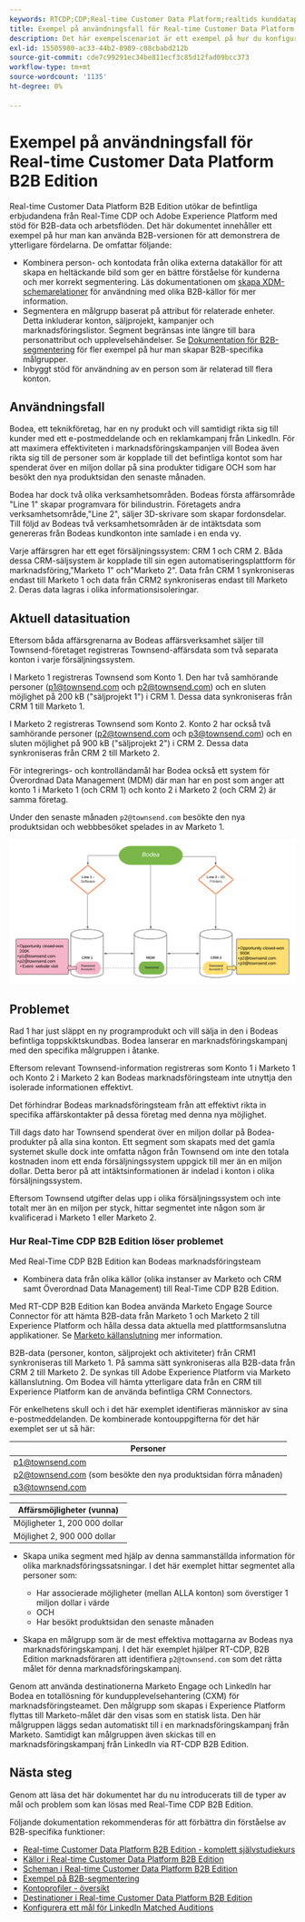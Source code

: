 ```yaml
---
keywords: RTCDP;CDP;Real-time Customer Data Platform;realtids kunddataplattform;realtids-cdp;cdp;rtcdp
title: Exempel på användningsfall för Real-time Customer Data Platform B2B Edition
description: Det här exempelscenariot är ett exempel på hur du konfigurerar din implementering av Adobe Real-time Customer Data Platform B2B Edition.
exl-id: 15505980-ac33-44b2-8989-c08cbabd212b
source-git-commit: cde7c99291ec34be811ecf3c85d12fad09bcc373
workflow-type: tm+mt
source-wordcount: '1135'
ht-degree: 0%

---
```


# Exempel på användningsfall för Real-time Customer Data Platform B2B Edition

Real-time Customer Data Platform B2B Edition utökar de befintliga erbjudandena från Real-Time CDP och Adobe Experience Platform med stöd för B2B-data och arbetsflöden. Det här dokumentet innehåller ett exempel på hur man kan använda B2B-versionen för att demonstrera de ytterligare fördelarna. De omfattar följande:

- Kombinera person- och kontodata från olika externa datakällor för att skapa en heltäckande bild som ger en bättre förståelse för kunderna och mer korrekt segmentering. Läs dokumentationen om [skapa XDM-schemarelationer](./schemas/b2b.md) för användning med olika B2B-källor för mer information.
- Segmentera en målgrupp baserat på attribut för relaterade enheter. Detta inkluderar konton, säljprojekt, kampanjer och marknadsföringslistor. Segment begränsas inte längre till bara personattribut och upplevelsehändelser. Se [Dokumentation för B2B-segmentering](./segmentation/b2b.md) för fler exempel på hur man skapar B2B-specifika målgrupper.
- Inbyggt stöd för användning av en person som är relaterad till flera konton.

## Användningsfall

Bodea, ett teknikföretag, har en ny produkt och vill samtidigt rikta sig till kunder med ett e-postmeddelande och en reklamkampanj från LinkedIn. För att maximera effektiviteten i marknadsföringskampanjen vill Bodea även rikta sig till de personer som är kopplade till det befintliga kontot som har spenderat över en miljon dollar på sina produkter tidigare OCH som har besökt den nya produktsidan den senaste månaden.

Bodea har dock två olika verksamhetsområden. Bodeas första affärsområde &quot;Line 1&quot; skapar programvara för bilindustrin. Företagets andra verksamhetsområde,&quot;Line 2&quot;, säljer 3D-skrivare som skapar fordonsdelar. Till följd av Bodeas två verksamhetsområden är de intäktsdata som genereras från Bodeas kundkonton inte samlade i en enda vy.

Varje affärsgren har ett eget försäljningssystem: CRM 1 och CRM 2. Båda dessa CRM-säljsystem är kopplade till sin egen automatiseringsplattform för marknadsföring,&quot;Marketo 1&quot; och&quot;Marketo 2&quot;. Data från CRM 1 synkroniseras endast till Marketo 1 och data från CRM2 synkroniseras endast till Marketo 2. Deras data lagras i olika informationsisoleringar.

## Aktuell datasituation

Eftersom båda affärsgrenarna av Bodeas affärsverksamhet säljer till Townsend-företaget registreras Townsend-affärsdata som två separata konton i varje försäljningssystem.

I Marketo 1 registreras Townsend som Konto 1. Den har två samhörande personer (p1@townsend.com och p2@townsend.com) och en sluten möjlighet på 200 kB (&quot;säljprojekt 1&quot;) i CRM 1. Dessa data synkroniseras från CRM 1 till Marketo 1.

I Marketo 2 registreras Townsend som Konto 2. Konto 2 har också två samhörande personer (p2@townsend.com och p3@townsend.com) och en sluten möjlighet på 900 kB (&quot;säljprojekt 2&quot;) i CRM 2. Dessa data synkroniseras från CRM 2 till Marketo 2.

För integrerings- och kontrolländamål har Bodea också ett system för Överordnad Data Management (MDM) där man har en post som anger att konto 1 i Marketo 1 (och CRM 1) och konto 2 i Marketo 2 (och CRM 2) är samma företag.

Under den senaste månaden `p2@townsend.com` besökte den nya produktsidan och webbbesöket spelades in av Marketo 1.

![kontoinformationsdiagram](./assets/account-info.png)

## Problemet

Rad 1 har just släppt en ny programprodukt och vill sälja in den i Bodeas befintliga toppskiktskundbas. Bodea lanserar en marknadsföringskampanj med den specifika målgruppen i åtanke.

Eftersom relevant Townsend-information registreras som Konto 1 i Marketo 1 och Konto 2 i Marketo 2 kan Bodeas marknadsföringsteam inte utnyttja den isolerade informationen effektivt.

Det förhindrar Bodeas marknadsföringsteam från att effektivt rikta in specifika affärskontakter på dessa företag med denna nya möjlighet.

Till dags dato har Townsend spenderat över en miljon dollar på Bodea-produkter på alla sina konton. Ett segment som skapats med det gamla systemet skulle dock inte omfatta någon från Townsend om inte den totala kostnaden inom ett enda försäljningssystem uppgick till mer än en miljon dollar. Detta beror på att intäktsinformationen är indelad i konton i olika försäljningssystem.

Eftersom Townsend utgifter delas upp i olika försäljningssystem och inte totalt mer än en miljon per styck, hittar segmentet inte någon som är kvalificerad i Marketo 1 eller Marketo 2.

### Hur Real-Time CDP B2B Edition löser problemet

Med Real-Time CDP B2B Edition kan Bodeas marknadsföringsteam

- Kombinera data från olika källor (olika instanser av Marketo och CRM samt Överordnad Data Management) till Real-Time CDP B2B Edition.

Med RT-CDP B2B Edition kan Bodea använda Marketo Engage Source Connector för att hämta B2B-data från Marketo 1 och Marketo 2 till Experience Platform och hålla dessa data aktuella med plattformsanslutna applikationer. Se [Marketo källanslutning](../sources/connectors/adobe-applications/marketo/marketo.md) mer information.

B2B-data (personer, konton, säljprojekt och aktiviteter) från CRM1 synkroniseras till Marketo 1. På samma sätt synkroniseras alla B2B-data från CRM 2 till Marketo 2. De synkas till Adobe Experience Platform via Marketo källanslutning. Om Bodea vill hämta ytterligare data från en CRM till Experience Platform kan de använda befintliga CRM Connectors.

För enkelhetens skull och i det här exemplet identifieras människor av sina e-postmeddelanden. De kombinerade kontouppgifterna för det här exemplet ser ut så här:

| Personer |
|---|
| p1@townsend.com |
| p2@townsend.com (som besökte den nya produktsidan förra månaden) |
| p3@townsend.com |

| Affärsmöjligheter (vunna) |
|---|
| Möjligheter 1, 200 000 dollar |
| Möjlighet 2, 900 000 dollar |

- Skapa unika segment med hjälp av denna sammanställda information för olika marknadsföringssatsningar. I det här exemplet hittar segmentet alla personer som:

   - Har associerade möjligheter (mellan ALLA konton) som överstiger 1 miljon dollar i värde
   - OCH
   - Har besökt produktsidan den senaste månaden

- Skapa en målgrupp som är de mest effektiva mottagarna av Bodeas nya marknadsföringskampanj. I det här exemplet hjälper RT-CDP, B2B Edition marknadsföraren att identifiera `p2@townsend.com` som det rätta målet för denna marknadsföringskampanj.

Genom att använda destinationerna Marketo Engage och LinkedIn har Bodea en totallösning för kundupplevelsehantering (CXM) för marknadsföringsteamet. Den målgrupp som skapas i Experience Platform flyttas till Marketo-målet där den visas som en statisk lista. Den här målgruppen läggs sedan automatiskt till i en marknadsföringskampanj från Marketo. Samtidigt kan målgruppen även skickas till en marknadsföringskampanj från LinkedIn via RT-CDP B2B Edition.

## Nästa steg

Genom att läsa det här dokumentet har du nu introducerats till de typer av mål och problem som kan lösas med Real-Time CDP B2B Edition.

Följande dokumentation rekommenderas för att förbättra din förståelse av B2B-specifika funktioner:

- [Real-time Customer Data Platform B2B Edition - komplett självstudiekurs](./b2b-tutorial.md)
- [Källor i Real-time Customer Data Platform B2B Edition](./sources/b2b.md)
- [Scheman i Real-time Customer Data Platform B2B Edition](./schemas/b2b.md)
- [Exempel på B2B-segmentering](./segmentation/b2b.md)
- [Kontoprofiler - översikt](./accounts/account-profile-overview.md)
- [Destinationer i Real-time Customer Data Platform B2B Edition](./destinations/b2b.md)
- [Konfigurera ett mål för LinkedIn Matched Auditions](../destinations/catalog/social/linkedin.md)
